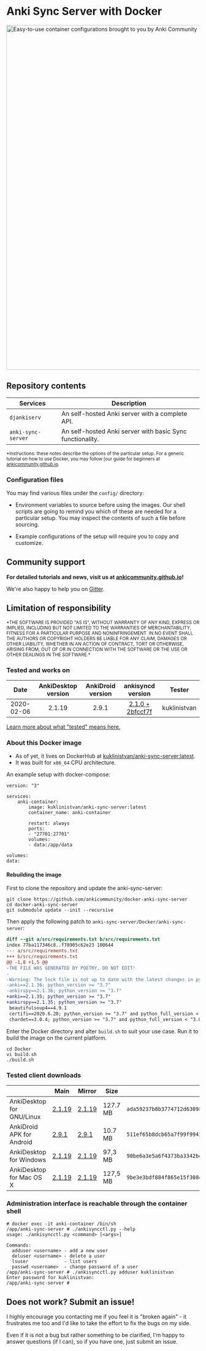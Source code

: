 # Anki Sync Server with Docker

<img title="" src="ac_header.png" alt="Easy-to-use container configurations brought to you by Anki Community" width="898" data-align="center">

## Repository contents

| Services           | Description |
|--------------------|-------------|
| `djankiserv`       | An self-hosted Anki server with a complete API. |
| `anki-sync-server` | An self-hosted Anki server with basic Sync functionality. |

<p><sup>*Instructions: these notes describe the options of the particular setup. For a generic tutorial on how to use Docker, you may follow [our guide for beginners at <a href="https://ankicommunity.github.io/Tutorials/Docker/Howto/">ankicommunity.github.io</a>.</sup></p>

### Configuration files

You may find various files under the `config/` directory:

* Environment variables to source before using the images. Our shell scripts are going to remind you which of these are needed for a particular setup. You may inspect the contents of such a file before sourcing.

* Example configurations of the setup will require you to copy and customize.

## Community support

**For detailed tutorials and news, visit us at [ankicommunity.github.io](https://ankicommunity.github.io/)!**

We're also happy to help you on [Gitter](https://gitter.im/ankicommunity/community).

## Limitation of responsibility

<p><sup>*THE SOFTWARE IS PROVIDED "AS IS", WITHOUT WARRANTY OF ANY KIND, EXPRESS OR IMPLIED, INCLUDING BUT NOT LIMITED TO THE WARRANTIES OF MERCHANTABILITY, FITNESS FOR A PARTICULAR PURPOSE AND NONINFRINGEMENT. IN NO EVENT SHALL THE AUTHORS OR COPYRIGHT HOLDERS BE LIABLE FOR ANY CLAIM, DAMAGES OR OTHER LIABILITY, WHETHER IN AN ACTION OF CONTRACT, TORT OR OTHERWISE, ARISING FROM, OUT OF OR IN CONNECTION WITH THE SOFTWARE OR THE USE OR OTHER DEALINGS IN THE SOFTWARE.*</sup></p>

### Tested and works on

|    Date    | AnkiDesktop version | AnkiDroid version |                      ankisyncd version                       | Tester       |
| :--------: | :-----------------: | :---------------: | :----------------------------------------------------------: | ------------ |
| 2020-02-06 |       2.1.19        |       2.9.1       | [2.1.0 + 2bfccf7f](<https://github.com/kuklinistvan/anki-sync-server/tree/docker-release>) | kuklinistvan |

[Learn more about what "tested" means here.](Testing.md)

### About this Docker image

* As of yet, it lives on DockerHub at [kuklinistvan/anki-sync-server:latest](https://hub.docker.com/r/kuklinistvan/anki-sync-server).
* It was built for `x86_64` CPU architecture.

An example setup with docker-compose:

```
version: "3"

services:
    anki-container:
        image: kuklinistvan/anki-sync-server:latest
        container_name: anki-container

        restart: always
        ports:
        - "27701:27701"
        volumes:
        - data:/app/data

volumes:
data:
```

#### Rebuilding the image

First to clone the repository and update the anki-sync-server:

    git clone https://github.com/ankicommunity/docker-anki-sync-server
    cd docker-anki-sync-server
    git submodule update --init --recursive

Then apply the following patch to `anki-sync-server/Docker/anki-sync-server`:

```patch
diff --git a/src/requirements.txt b/src/requirements.txt
index 77ba117346c8..f78905c62e23 100644
--- a/src/requirements.txt
+++ b/src/requirements.txt
@@ -1,8 +1,5 @@
-THE FILE WAS GENERATED BY POETRY, DO NOT EDIT!
-
-Warning: The lock file is not up to date with the latest changes in pyproject.toml. You may be getting outdated dependencies. Run update to update them.
-anki==2.1.36; python_version >= "3.7"
-ankirspy==2.1.36; python_version >= "3.7"
+anki==2.1.35; python_version >= "3.7"
+ankirspy==2.1.35; python_version >= "3.7"
 beautifulsoup4==4.9.1
 certifi==2020.6.20; python_version >= "3.7" and python_full_version < "3.0.0" or python_full_version >= "3.5.0" and python_version >= "3.7"
 chardet==3.0.4; python_version >= "3.7" and python_full_version < "3.0.0" or python_full_version >= "3.5.0" and python_version >= "3.7"
```

Enter the Docker directory and alter `build.sh` to suit your use case. Run it to build the image on the current platform.

    cd Docker
    vi build.sh
    ./build.sh

### Tested client downloads

|                            | Main                                                         | Mirror                                                       | Size     | SHA256                                                       |
| -------------------------- | ------------------------------------------------------------ | ------------------------------------------------------------ | -------- | ------------------------------------------------------------ |
| AnkiDesktop  for GNU/Linux | [2.1.19](https://apps.ankiweb.net/downloads/current/anki-2.1.19-linux-amd64.tar.bz2) | [2.1.19](https://mega.nz/file/lVxRgRwI#Oqohl1M0Ju9RrYa7D6uV5SOtwgqVxkxPKqNYxcOh858) | 127.7 MB | `ada59237b8b3774712d6309821db4b6cb1d2c625284302aa09bc7313ada76fc0` |
| AnkiDroid APK for Android  | [2.9.1](https://fdroid.tetaneutral.net/fdroid/archive/com.ichi2.anki_20901300.apk) | [2.9.1](https://mega.nz/file/YFoFER5S#BiMMDxyhdl_u9I1TC-v_bBYakM5DTTM5CybJb4pu4oY) | 10.7 MB  | `511ef65b8dcb65a7f99f9942c4fcee5134f137ce23c677cf1ea3b26c7c3f34c5` |
| AnkiDesktop for Windows  | [2.1.19](https://apps.ankiweb.net/downloads/current/anki-2.1.19-windows.exe) | [2.1.19](https://mega.nz/file/5MwhxLjT#TLGA03KMbnRmDiHO3A-Yfm-y6xNgW3eiDUgEk-TXYyU) | 97,3 MB  | `90be6a3e5a6f4373ba3342bd3dfbe61e9013bb2a4acced2fcdd594b4c651a665` |
| AnkiDesktop for Mac OS X | [2.1.19](https://apps.ankiweb.net/downloads/current/anki-2.1.19-mac.dmg) | [2.1.19](https://mega.nz/file/dc4HXbKZ#m17YAdB5-SZ_rET23g8VT12Y-ECMB6rd1UIUfmKMEHg) | 127,5 MB | `9be3e3bdf884f865e15f308e72b1ed0213c061d27102f80d01897d5355eef8e7` |

### Administration interface is reachable through the container shell

    # docker exec -it anki-container /bin/sh
    /app/anki-sync-server # ./ankisyncctl.py --help
    usage: ./ankisyncctl.py <command> [<args>]
    
    Commands:
      adduser <username> - add a new user
      deluser <username> - delete a user
      lsuser             - list users
      passwd <username>  - change password of a user
    /app/anki-sync-server # ./ankisyncctl.py adduser kuklinistvan
    Enter password for kuklinistvan:
    /app/anki-sync-server #

## Does not work? Submit an issue!

I highly encourage you contacting me if you feel it is "broken again" - it frustrates me too and I'd like to take the effort to fix the bugs on my side.

Even if it is not a bug but rather something to be clarified, I'm happy to answer questions (if I can), so if you have one, just submit an issue.
